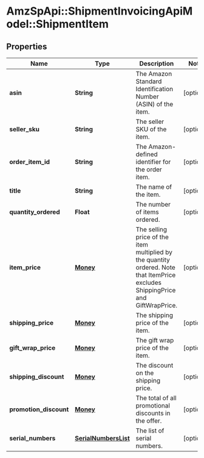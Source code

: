 # AmzSpApi::ShipmentInvoicingApiModel::ShipmentItem

## Properties
Name | Type | Description | Notes
------------ | ------------- | ------------- | -------------
**asin** | **String** | The Amazon Standard Identification Number (ASIN) of the item. | [optional] 
**seller_sku** | **String** | The seller SKU of the item. | [optional] 
**order_item_id** | **String** | The Amazon-defined identifier for the order item. | [optional] 
**title** | **String** | The name of the item. | [optional] 
**quantity_ordered** | **Float** | The number of items ordered. | [optional] 
**item_price** | [**Money**](Money.md) | The selling price of the item multiplied by the quantity ordered. Note that ItemPrice excludes ShippingPrice and GiftWrapPrice. | [optional] 
**shipping_price** | [**Money**](Money.md) | The shipping price of the item. | [optional] 
**gift_wrap_price** | [**Money**](Money.md) | The gift wrap price of the item. | [optional] 
**shipping_discount** | [**Money**](Money.md) | The discount on the shipping price. | [optional] 
**promotion_discount** | [**Money**](Money.md) | The total of all promotional discounts in the offer. | [optional] 
**serial_numbers** | [**SerialNumbersList**](SerialNumbersList.md) | The list of serial numbers. | [optional] 


